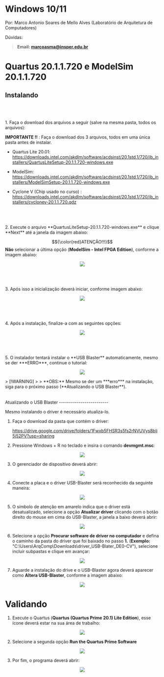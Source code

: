 Windows 10/11
==========

Por: Marco Antonio Soares de Mello Alves (Laboratório de Arquitetura de
Computadores)

Dúvidas:

> **Email: marcoasma@insper.edu.br**

Quartus 20.1.1.720 e ModelSim 20.1.1.720
============================

Instalando
----------
<br>
<br>
<br>
1.  Faça o download dos arquivos a seguir (salve na mesma pasta, todos
    os arquivos):
    
**IMPORTANTE !!** : Faça o download dos 3 arquivos, todos em uma única pasta antes de instalar. 

-   Quartus Lite 20.01:
    https://downloads.intel.com/akdlm/software/acdsinst/20.1std.1/720/ib_installers/QuartusLiteSetup-20.1.1.720-windows.exe

-   ModelSim:
    https://downloads.intel.com/akdlm/software/acdsinst/20.1std.1/720/ib_installers/ModelSimSetup-20.1.1.720-windows.exe

-   Cyclone V (Chip usado no curso) :
    https://downloads.intel.com/akdlm/software/acdsinst/20.1std.1/720/ib_installers/cyclonev-20.1.1.720.qdz
<br>
<br>
<br>
2.  Execute o arquivo **QuartusLiteSetup-20.1.1.720-windows.exe** e
    clique **Next** até a janela da imagem abaixo:

$${\color{red}ATENÇÃO!!!}$$</span> **Não** selecionar a última opção (**ModelSim - Intel FPGA Edition**), conforme a imagem abaixo:

<p align="center">
  <img src="imgs/nao_selecionar.png">
</p>
<br>
<br>
<br>
3. Após isso a inicialização deverá iniciar, conforme imagem abaixo:

<p align="center">
  <img src="imgs/installQuartus.png">
</p>
<br>
<br>
<br>
4.  Após a instalação, finalize-a com as seguintes opções:

<p align="center">
  <img src="imgs/finish.png">
</p>
<br>
<br>
<br>
5.  O instalador tentará instalar o **USB Blaster** automaticamente, mesmo se der ***ERRO***, continue o tutorial:

<p align="center">
  <img src="imgs/UBSblaster.png">
</p>
> [!WARNING]
>
> **OBS:** Mesmo se der um ***erro*** na instalação, siga para o próximo passo (**Atualizando o USB Blaster**).
<br>
<br>
<br>
Atualizando o USB Blaster
-------------------------

Mesmo instalando o driver é necessário atualiza-lo.

1.  Faça o download da pasta que contém o driver:

    https://drive.google.com/drive/folders/1Fwxb5FHSR3s5fs2rNVUVys8bli5j52PV?usp=sharing


2.  Pressione Windows + R no teclado e insira o comando **devmgmt.msc**:

<p align="center">
  <img src="imgs/devmgmt.png">
</p>


3.  O gerenciador de dispositivo deverá abrir:

<p align="center">
  <img src="imgs/gerenciadorDISP.png">
</p>


4.  Conecte a placa e o driver USB-Blaster será reconhecido da seguinte
    maneira:

<p align="center">
  <img src="imgs/blasterNreconhecido.png">
</p>


5.  O símbolo de atenção em amarelo indica que o driver está
    desatualizado, selecione a opção **Atualizar driver** clicando com o
    botão direito do mouse em cima do USB-Blaster, a janela a baixo
    deverá abrir:

<p align="center">
  <img src="imgs/atualizarBlaster.png">
</p>


6.  Selecione a opção **Procurar software de driver no computador** e
    defina o caminho da pasta do driver que foi baixado no passo **1.** (**Exemplo:** "C:\Users\ArqComp\Downloads\driver_USB-Blater_DE0-CV"),
    selecione incluir subpastas e clique em avançar:

<p align="center">
  <img src="imgs/incluirSub.png">
</p>


7.  Aguarde a instalação do drive e o USB-Blaster agora deverá aparecer
    como **Altera USB-Blaster**, conforme a imagem abaixo:

<p align="center">
  <img src="imgs/AlteraUSB.png">
</p>


Validando
=========

1.  Execute o Quartus (**Quartus (Quartus Prime 20.1) Lite Edition**),
    esse ícone deverá estar na sua área de trabalho:

<p align="center">
  <img src="imgs/IconeQuartus.png">
</p>


2.  Selecione a segunda opção **Run the Quartus Prime Software**

<p align="center">
  <img src="imgs/Run.png">
</p>

3.  Por fim, o programa deverá abrir:

<p align="center">
  <img src="imgs/quartusAberto.png">
</p>
